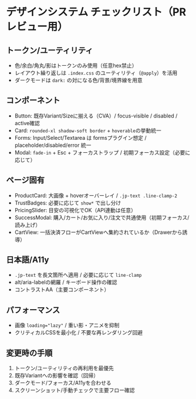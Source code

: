 # デザインシステム チェックリスト（PRレビュー用）

## トークン/ユーティリティ
- 色/余白/角丸/影はトークンのみ使用（任意hex禁止）
- レイアウト繰り返しは `.index.css` のユーティリティ（`@apply`）を活用
- ダークモードは `dark:` の対になる色/背景/境界線を用意

## コンポーネント
- Button: 既存Variant/Sizeに揃える（CVA）/ focus-visible / disabled / active確認
- Card: `rounded-xl shadow-soft border` + `hoverable`の挙動統一
- Forms: Input/Select/Textarea は formsプラグイン想定 / placeholder/disabled/error 統一
- Modal: `fade-in` + Esc + フォーカストラップ / 初期フォーカス設定（必要に応じて）

## ページ固有
- ProductCard: 大画像 + hoverオーバーレイ / `.jp-text .line-clamp-2`
- TrustBadges: 必要に応じて `show*` で出し分け
- PricingSlider: 目安の可視化でOK（API連動は任意）
- SuccessModal: 購入/カート/お気に入り/注文で共通使用（初期フォーカス/読み上げ）
- CartView: 一括決済フローがCartViewへ集約されているか（Drawerから誘導）

## 日本語/A11y
- `.jp-text` を長文箇所へ適用 / 必要に応じて `line-clamp`
- alt/aria-labelの網羅 / キーボード操作の確認
- コントラストAA（主要コンポーネント）

## パフォーマンス
- 画像 `loading="lazy"` / 重い影・アニメを抑制
- クリティカルCSSを最小化 / 不要な再レンダリング回避

## 変更時の手順
1. トークン/ユーティリティの再利用を最優先
2. 既存Variantへの影響を確認（回帰）
3. ダークモード/フォーカス/A11yを合わせる
4. スクリーンショット/手動チェックで主要フロー確認
